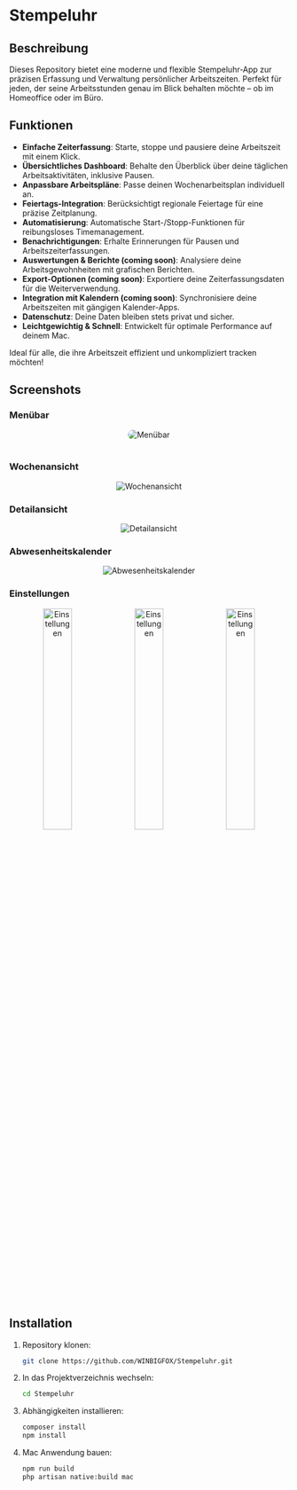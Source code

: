 # Stempeluhr

## Beschreibung

Dieses Repository bietet eine moderne und flexible Stempeluhr-App zur präzisen Erfassung und Verwaltung persönlicher
Arbeitszeiten. Perfekt für jeden, der seine Arbeitsstunden genau im Blick behalten möchte – ob im Homeoffice oder im
Büro.

## Funktionen

- **Einfache Zeiterfassung**: Starte, stoppe und pausiere deine Arbeitszeit mit einem Klick.
- **Übersichtliches Dashboard**: Behalte den Überblick über deine täglichen Arbeitsaktivitäten, inklusive Pausen.
- **Anpassbare Arbeitspläne**: Passe deinen Wochenarbeitsplan individuell an.
- **Feiertags-Integration**: Berücksichtigt regionale Feiertage für eine präzise Zeitplanung.
- **Automatisierung**: Automatische Start-/Stopp-Funktionen für reibungsloses Timemanagement.
- **Benachrichtigungen**: Erhalte Erinnerungen für Pausen und Arbeitszeiterfassungen.
- **Auswertungen & Berichte (coming soon)**: Analysiere deine Arbeitsgewohnheiten mit grafischen Berichten.
- **Export-Optionen (coming soon)**: Exportiere deine Zeiterfassungsdaten für die Weiterverwendung.
- **Integration mit Kalendern (coming soon)**: Synchronisiere deine Arbeitszeiten mit gängigen Kalender-Apps.
- **Datenschutz**: Deine Daten bleiben stets privat und sicher.
- **Leichtgewichtig & Schnell**: Entwickelt für optimale Performance auf deinem Mac.

Ideal für alle, die ihre Arbeitszeit effizient und unkompliziert tracken möchten!

## Screenshots

### Menübar

<p align="center">
<picture >
  <source media="(prefers-color-scheme: dark)" srcset="https://github.com/WINBIGFOX/Stempeluhr/blob/main/.github/images/menubar.png?raw=true">
  <img style="border-radius: 10px; max-width: 380px" alt="Menübar" src="https://github.com/WINBIGFOX/Stempeluhr/blob/main/.github/images/menubarLight.png?raw=true">
</picture>
<br/>
<br/>
</p>

### Wochenansicht

<p align="center">
<picture>
  <source media="(prefers-color-scheme: dark)" srcset="https://github.com/WINBIGFOX/Stempeluhr/blob/main/.github/images/overview.png?raw=true">
  <img alt="Wochenansicht" src="https://github.com/WINBIGFOX/Stempeluhr/blob/main/.github/images/overviewLight.png?raw=true">
</picture>
</p>

### Detailansicht

<p align="center">
<picture >
  <source media="(prefers-color-scheme: dark)" srcset="https://github.com/WINBIGFOX/Stempeluhr/blob/main/.github/images/day.png?raw=true">
  <img alt="Detailansicht" src="https://github.com/WINBIGFOX/Stempeluhr/blob/main/.github/images/dayLight.png?raw=true">
</picture>
</p>

### Abwesenheitskalender

<p align="center">
<picture >
  <source media="(prefers-color-scheme: dark)" srcset="https://github.com/WINBIGFOX/Stempeluhr/blob/main/.github/images/absence.png?raw=true">
  <img alt="Abwesenheitskalender" src="https://github.com/WINBIGFOX/Stempeluhr/blob/main/.github/images/absenceLight.png?raw=true">
</picture>
</p>

### Einstellungen

<p align="center">
<picture >
  <source media="(prefers-color-scheme: dark)" srcset="https://github.com/WINBIGFOX/Stempeluhr/blob/main/.github/images/settings1.png?raw=true">
  <img width="32%" alt="Einstellungen" src="https://github.com/WINBIGFOX/Stempeluhr/blob/main/.github/images/settings1Light.png?raw=true">
</picture>
<picture >
  <source media="(prefers-color-scheme: dark)" srcset="https://github.com/WINBIGFOX/Stempeluhr/blob/main/.github/images/settings2.png?raw=true">
  <img width="32%" alt="Einstellungen" src="https://github.com/WINBIGFOX/Stempeluhr/blob/main/.github/images/settings2Light.png?raw=true">
</picture>
<picture >
  <source media="(prefers-color-scheme: dark)" srcset="https://github.com/WINBIGFOX/Stempeluhr/blob/main/.github/images/settings3.png?raw=true">
  <img width="32%" alt="Einstellungen" src="https://github.com/WINBIGFOX/Stempeluhr/blob/main/.github/images/settings3Light.png?raw=true">
</picture>
</p>

## Installation

1. Repository klonen:
   ```bash
   git clone https://github.com/WINBIGFOX/Stempeluhr.git
    ```
2. In das Projektverzeichnis wechseln:
   ```bash
   cd Stempeluhr
    ```
3. Abhängigkeiten installieren:
   ```bash
   composer install
   npm install
    ```
4. Mac Anwendung bauen:
   ```bash
   npm run build
   php artisan native:build mac
    ```
